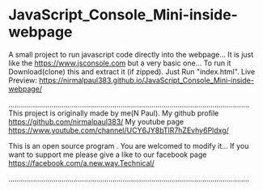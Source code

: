 # JavaScript_Console_Mini-inside-webpage
A small project to run javascript code directly into the webpage... It is just like the https://www.jsconsole.com but a very basic one...
To run it Download(clone) this and extract it (if zipped). Just Run "index.html".
Live Preview: https://nirmalpaul383.github.io/JavaScript_Console_Mini-inside-webpage/

......................................................................................................................
This project is originally made by me(N Paul).
 My github profile https://github.com/nirmalpaul383/
 My youtube page https://www.youtube.com/channel/UCY6JY8bTlR7hZEvhy6Pldxg/
 
 This is an open source program . You are welcomed to modify it...
 If you want to support me please give a like to our facebook page 
 https://facebook.com/a.new.way.Technical/
 
...................................................................................................................... 
